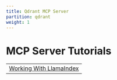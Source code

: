 ```yaml
---
title: Qdrant MCP Server
partition: qdrant
weight: 1
---
```

# MCP Server Tutorials 

|                 | 
|--------------------------------------------|
| [Working With LlamaIndex](/documentation/Qdrant-MCP-Server/working-with-llamaIndex/)        | 
